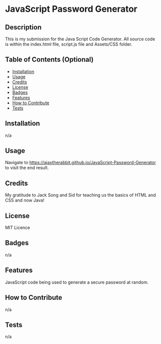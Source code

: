 # JavaScript Password Generator

## Description

This is my submission for the Java Script Code Generator. All source code is within the index.html file, script.js file and Assets/CSS folder. 

## Table of Contents (Optional)

- [Installation](#installation)
- [Usage](#usage)
- [Credits](#credits)
- [License](#license)
- [Badges](#badges)
- [Features](#features)
- [How to Contribute](#how-to-contribute)
- [Tests](#tests)

## Installation

n/a

## Usage

Navigate to https://ajaxtherabbit.github.io/JavaScript-Password-Generator to visit the end result.


## Credits

My gratitude to Jack Song and Sid for teaching us the basics of HTML and CSS and now Java!

## License

MIT Licence

## Badges

n/a

## Features

JavaScript code being used to generate a secure password at random. 

## How to Contribute

n/a

## Tests

n/a

